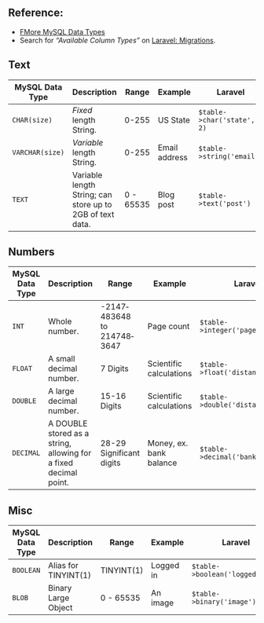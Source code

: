 ## Reference:

+ [FMore MySQL Data Types](https://www.tutorialspoint.com/mysql/mysql-data-types.htm)
+ Search for *&ldquo;Available Column Types&rdquo;* on [Laravel: Migrations](http://laravel.com/docs/migrations#writing-migrations).

## Text

| MySQL Data Type  	|  Description  	| Range | Example | Laravel
|---	|---	|--- |--- |---
| `CHAR(size)`  	| *Fixed* length String. | 0-255 | US State | `$table->char('state', 2)`	|
| `VARCHAR(size)`  	|  *Variable* length String. |0-255| Email address | `$table->string('email')`
| `TEXT` | Variable length String; can store up to 2GB of text data. | 0 - 65535 | Blog post | `$table->text('post')`

## Numbers


| MySQL Data Type  	|  Description  	| Range | Example | Laravel
|---	|---	|--- |--- |---
| `INT`  	| Whole number. | -2147­483648 to 214748­3647 | Page count | `$table->integer('page_count')`	|
| `FLOAT`  	|  A small decimal number. | 7 Digits | Scientific calculations | `$table->float('distance')`
| `DOUBLE`  	|  A large decimal number. | 15-16 Digits | Scientific calculations | `$table->double('distance')`
| `DECIMAL`  	|  A DOUBLE stored as a string, allowing for a fixed decimal point. | 28-29 Significant digits | Money, ex. bank balance | `$table->decimal('bank_balance')`


## Misc
| MySQL Data Type  	|  Description  	| Range | Example | Laravel
|---	|---	|--- |--- |---
| `BOOLEAN`  	| Alias for TINYINT(1) | TINYINT(1) | Logged in | `$table->boolean('logged_in');`
| `BLOB` | Binary Large Object | 0 - 65535 | An image | `$table->binary('image')`
